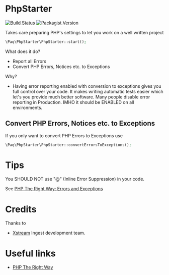 # PhpStarter

[![Build Status](https://img.shields.io/travis/paq85/phpstarter/master.svg?style=flat-square)](https://travis-ci.org/paq85/phpstarter)
[![Packagist Version](https://img.shields.io/packagist/v/paq85/phpstarter.svg?style=flat-square)](https://packagist.org/packages/paq85/phpstarter)

Takes care preparing PHP's settings to let you work on a well written project

```php
\Paq\PhpStarter\PhpStarter::start();
```

What does it do?

- Report all Errors
- Convert PHP Errors, Notices etc. to Exceptions

Why?

- Having error reporting enabled with conversion to exceptions gives you full control over your code.
It makes writing automatic tests easier which let's you provide much better software.
Many people disable error reporting in Production. IMHO it should be ENABLED on all environments.

## Convert PHP Errors, Notices etc. to Exceptions
If you only want to convert PHP Errors to Exceptions use 

```php
\Paq\PhpStarter\PhpStarter::convertErrorsToExceptions();
```

# Tips
You SHOULD NOT use "@" (Inline Error Suppression) in your code.

See [PHP The Right Way: Errors and Exceptions](http://www.phptherightway.com/#errors_and_exceptions)

# Credits
Thanks to 

- [Xstream](http://www.xstream.net) Ingest development team.

# Useful links

- [PHP The Right Way](http://www.phptherightway.com/)